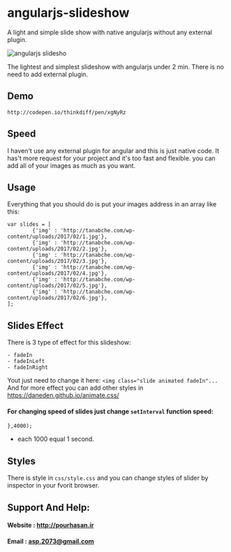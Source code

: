 # angularjs-slideshow
A light and simple slide show with native angularjs without any external plugin.

![angularjs slidesho](http://tanabche.com/wp-content/uploads/2017/02/angular-slideshow.jpg)

The lightest and simplest slideshow with angularjs under 2 min. There is no need to add external plugin.

## Demo
`http://codepen.io/thinkdiff/pen/xgNyRz`

## Speed
I haven't use any external plugin for angular and this is just native code. It has't more request for your project and it's too fast and flexible. you can add all of your images as much as you want.

## Usage
Everything that you should do is put your images address in an array like this:
```
var slides = [
    	{'img' : 'http://tanabche.com/wp-content/uploads/2017/02/1.jpg'},
    	{'img' : 'http://tanabche.com/wp-content/uploads/2017/02/2.jpg'},
    	{'img' : 'http://tanabche.com/wp-content/uploads/2017/02/3.jpg'},
    	{'img' : 'http://tanabche.com/wp-content/uploads/2017/02/4.jpg'},
    	{'img' : 'http://tanabche.com/wp-content/uploads/2017/02/5.jpg'},
    	{'img' : 'http://tanabche.com/wp-content/uploads/2017/02/6.jpg'},
];
```

## Slides Effect
There is 3 type of effect for this slideshow:
```
- fadeIn
- fadeInLeft
- fadeInRight
```
Yout just need to change it here: `<img class="slide animated fadeIn"...`
And for more effect you can add other styles in https://daneden.github.io/animate.css/

#### For changing speed of slides just change `setInterval` function speed:
```
},4000);
```
- each 1000 equal 1 second.

## Styles
There is style in `css/style.css` and you can change styles of slider by inspector in your fvorit browser.

## Support And Help:
#### Website : http://pourhasan.ir
#### Email   : asp.2073@gmail.com


